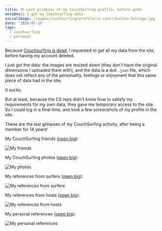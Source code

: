 ```yaml
---
title: 😢 Last glimpses of my CouchSurfing profile, before gone.
metaDesc: I got my Couchsurfing data
socialImage: /images/couchsurfing/profile/cs-contribution-hostage.jpg
date: '2020-07-15'
tags:
  - couchsurfing
  - personal
---
```


Because [Couchsurfing is dead](https://leoloso.com/posts/couchsurfing-is-dead/), I requested to get all my data from the site, before having my account deleted. 

I just got the data: the images are resized down (they don't have the original dimensions I uploaded them with), and the data is a dull `.json` file, which does not reflect any of the personality, feelings or enjoyment that this same piece of data had in the site.

It sucks.

But at least, because the CS reps didn't know how to satisfy my requirements for my own data, they gave me temporary access to the site. So I could log in a final time, and took a few screenshots of my profile in the site.

These are the last glimpses of my CouchSurfing activity, after being a member for 14 years!

My CouchSurfing friends ([open big](/images/couchsurfing/profile/cs-friends.jpg)):

![My friends](/images/couchsurfing/profile/cs-friends.jpg "My friends")

My CouchSurfing photos ([open big](/images/couchsurfing/profile/cs-photos.jpg)):

![My photos](/images/couchsurfing/profile/cs-photos.jpg "My photos")

My references from surfers ([open big](/images/couchsurfing/profile/cs-references-from-surfers.png)):

![My references from surfers](/images/couchsurfing/profile/cs-references-from-surfers.png "My references from surfers")

My references from hosts ([open big](/images/couchsurfing/profile/cs-references-from-hosts.png)):

![My references from hosts](/images/couchsurfing/profile/cs-references-from-hosts.png "My references from hosts")

My personal references ([open big](/images/couchsurfing/profile/cs-references-personal.png)):

![My personal references](/images/couchsurfing/profile/cs-references-personal.png "My personal references")
